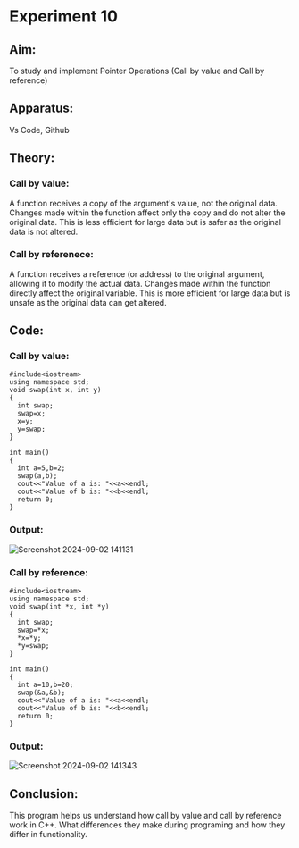 # Experiment 10



## Aim:
To study and implement Pointer Operations (Call by value and Call by reference)


## Apparatus:
Vs Code, Github


## Theory:

### Call by value:
A function receives a copy of the argument's value, not the original data. Changes made within the function affect only the copy and do not alter the original data. This is less efficient for large data but is safer as the original data is not altered.

### Call by referenece:
A function receives a reference (or address) to the original argument, allowing it to modify the actual data. Changes made within the function directly affect the original variable. This is more efficient for large data but is unsafe as the original data can get altered.


## Code:

### Call by value:
```
#include<iostream>
using namespace std;
void swap(int x, int y)
{
  int swap;
  swap=x;
  x=y;
  y=swap;
}

int main() 
{
  int a=5,b=2;
  swap(a,b);
  cout<<"Value of a is: "<<a<<endl;
  cout<<"Value of b is: "<<b<<endl;
  return 0;
}
```
### Output:
![Screenshot 2024-09-02 141131](https://github.com/user-attachments/assets/99becb2d-dac1-4c6b-a444-4214aa07dc2f)

### Call by reference:
```
#include<iostream>
using namespace std;
void swap(int *x, int *y)
{
  int swap;
  swap=*x;
  *x=*y;
  *y=swap;
}

int main() 
{
  int a=10,b=20;
  swap(&a,&b);
  cout<<"Value of a is: "<<a<<endl;
  cout<<"Value of b is: "<<b<<endl;
  return 0;
}
```
### Output:
![Screenshot 2024-09-02 141343](https://github.com/user-attachments/assets/2dfc213d-79ea-4375-acfd-43db21c3dc1f)


## Conclusion:
This program helps us understand how call by value and call by reference work in C++. What differences they make during programing and how they differ in functionality.
